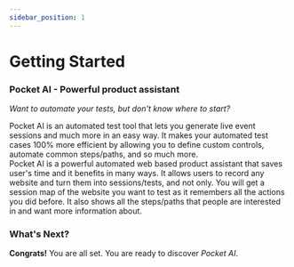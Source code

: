 ```yaml
---
sidebar_position: 1
---
```


# Getting Started

### Pocket AI - Powerful product assistant


*Want to automate your tests, but don't know where to start?*

Pocket AI is an automated test tool that lets you generate live event sessions and much more in an easy way.
It makes your automated test cases 100% more efficient by allowing you to define custom controls, automate common steps/paths, and so much more.                                    
Pocket AI is a powerful automated web based product assistant that saves user's time and it benefits in many ways. It allows users to record any website and turn them into sessions/tests, and not only. You will get a session map of the website you want to test as it remembers all the actions you did before. It also shows all the steps/paths that people are interested in and want more information about.

### What's Next?

**Congrats!** You are all set. You are ready to discover *Pocket AI*.

